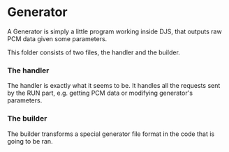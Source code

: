 # Generator

A Generator is simply a little program working inside DJS, that outputs raw PCM data given some parameters. 

This folder consists of two files, the handler and the builder.

### The handler
The handler is exactly what it seems to be. It handles all the requests sent by the RUN part, e.g. getting PCM data or modifying generator's parameters.

### The builder
The builder transforms a special generator file format in the code that is going to be ran.
